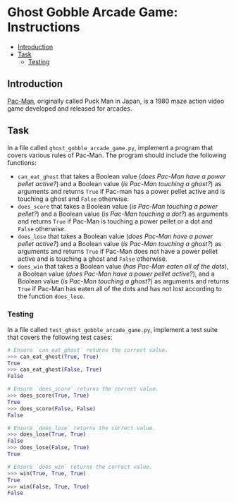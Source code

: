 # Ghost Gobble Arcade Game: Instructions

- [Introduction](#introduction)
- [Task](#task)
  - [Testing](#testing)

## Introduction

[Pac-Man][pac-man], originally called Puck Man in Japan, is a 1980 maze action
video game developed and released for arcades.

## Task

In a file called `ghost_gobble_arcade_game.py`, implement a program that covers
various rules of Pac-Man. The program should include the following functions:

- `can_eat_ghost` that takes a Boolean value (_does Pac-Man have a power pellet
  active?_) and a Boolean value (_is Pac-Man touching a ghost?_) as arguments
  and returns `True` if Pac-man has a power pellet active and is touching a
  ghost and `False` otherwise.
- `does_score` that takes a Boolean value (_is Pac-Man touching a power
  pellet?_) and a Boolean value (_is Pac-Man touching a dot?_) as arguments and
  returns `True` if Pac-Man is touching a power pellet or a dot and `False`
  otherwise.
- `does_lose` that takes a Boolean value (_does Pac-Man have a power pellet
  active?_) and a Boolean value (_is Pac-Man touching a ghost?_) as arguments
  and returns `True` if Pac-Man does not have a power pellet active and is
  touching a ghost and `False` otherwise.
- `does_win` that takes a Boolean value (_has Pac-Man eaten all of the dots_), a
  Boolean value (_does Pac-Man have a power pellet active?_), and a Boolean
  value (_is Pac-Man touching a ghost?_) as arguments and returns `True` if
  Pac-Man has eaten all of the dots and has not lost according to the function
  `does_lose`.

### Testing

In a file called `test_ghost_gobble_arcade_game.py`, implement a test suite that
covers the following test cases:

```python
# Ensure `can_eat_ghost` returns the correct value.
>>> can_eat_ghost(True, True)
True
>>> can_eat_ghost(False, True)
False

# Ensure `does_score` returns the correct value.
>>> does_score(True, True)
True
>>> does_score(False, False)
False

# Ensure `does_lose` returns the correct value.
>>> does_lose(True, True)
False
>>> does_lose(False, True)
True

# Ensure `does_win` returns the correct value.
>>> win(True, True, True)
True
>>> win(False, True, True)
False
```

[pac-man]: https://en.wikipedia.org/wiki/Pac-Man
